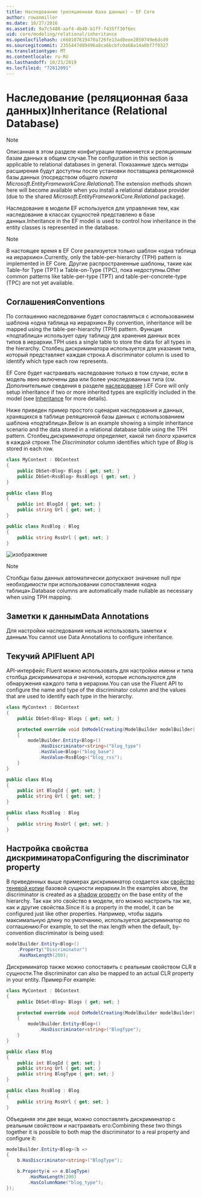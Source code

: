 ```yaml
---
title: Наследование (реляционная база данных) — EF Core
author: rowanmiller
ms.date: 10/27/2016
ms.assetid: 9a7c5488-aaf4-4b40-b1ff-f435ff30f6ec
uid: core/modeling/relational/inheritance
ms.openlocfilehash: c660107619470a726fe13ad8eee2850749e6dcd9
ms.sourcegitcommit: 2355447d89496a8ca6bcbfc0a68a14a0bf7f0327
ms.translationtype: MT
ms.contentlocale: ru-RU
ms.lasthandoff: 10/23/2019
ms.locfileid: "72812091"
---
```

# <a name="inheritance-relational-database"></a><span data-ttu-id="ded6a-102">Наследование (реляционная база данных)</span><span class="sxs-lookup"><span data-stu-id="ded6a-102">Inheritance (Relational Database)</span></span>

> [!NOTE]  
> <span data-ttu-id="ded6a-103">Описанная в этом разделе конфигурации применяется к реляционным базам данных в общем случае.</span><span class="sxs-lookup"><span data-stu-id="ded6a-103">The configuration in this section is applicable to relational databases in general.</span></span> <span data-ttu-id="ded6a-104">Показанные здесь методы расширения будут доступны после установки поставщика реляционной базы данных (посредством общего *пакета Microsoft.EntityFrameworkCore.Relational*).</span><span class="sxs-lookup"><span data-stu-id="ded6a-104">The extension methods shown here will become available when you install a relational database provider (due to the shared *Microsoft.EntityFrameworkCore.Relational* package).</span></span>

<span data-ttu-id="ded6a-105">Наследование в модели EF используется для управления тем, как наследование в классах сущностей представлено в базе данных.</span><span class="sxs-lookup"><span data-stu-id="ded6a-105">Inheritance in the EF model is used to control how inheritance in the entity classes is represented in the database.</span></span>

> [!NOTE]  
> <span data-ttu-id="ded6a-106">В настоящее время в EF Core реализуется только шаблон «одна таблица на иерархию».</span><span class="sxs-lookup"><span data-stu-id="ded6a-106">Currently, only the table-per-hierarchy (TPH) pattern is implemented in EF Core.</span></span> <span data-ttu-id="ded6a-107">Другие распространенные шаблоны, такие как Table-for Type (TPT) и Table-on-Type (TPC), пока недоступны.</span><span class="sxs-lookup"><span data-stu-id="ded6a-107">Other common patterns like table-per-type (TPT) and table-per-concrete-type (TPC) are not yet available.</span></span>

## <a name="conventions"></a><span data-ttu-id="ded6a-108">Соглашения</span><span class="sxs-lookup"><span data-stu-id="ded6a-108">Conventions</span></span>

<span data-ttu-id="ded6a-109">По соглашению наследование будет сопоставляться с использованием шаблона «одна таблица на иерархию».</span><span class="sxs-lookup"><span data-stu-id="ded6a-109">By convention, inheritance will be mapped using the table-per-hierarchy (TPH) pattern.</span></span> <span data-ttu-id="ded6a-110">Функция «подтаблица» использует одну таблицу для хранения данных всех типов в иерархии.</span><span class="sxs-lookup"><span data-stu-id="ded6a-110">TPH uses a single table to store the data for all types in the hierarchy.</span></span> <span data-ttu-id="ded6a-111">Столбец дискриминатора используется для указания типа, который представляет каждая строка.</span><span class="sxs-lookup"><span data-stu-id="ded6a-111">A discriminator column is used to identify which type each row represents.</span></span>

<span data-ttu-id="ded6a-112">EF Core будет настраивать наследование только в том случае, если в модель явно включены два или более унаследованных типа (см. Дополнительные сведения в разделе [наследование](../inheritance.md) ).</span><span class="sxs-lookup"><span data-stu-id="ded6a-112">EF Core will only setup inheritance if two or more inherited types are explicitly included in the model (see [Inheritance](../inheritance.md) for more details).</span></span>

<span data-ttu-id="ded6a-113">Ниже приведен пример простого сценария наследования и данных, хранящихся в таблице реляционной базы данных с использованием шаблона «подтаблица».</span><span class="sxs-lookup"><span data-stu-id="ded6a-113">Below is an example showing a simple inheritance scenario and the data stored in a relational database table using the TPH pattern.</span></span> <span data-ttu-id="ded6a-114">Столбец *дискриминатора* определяет, какой тип *блога* хранится в каждой строке.</span><span class="sxs-lookup"><span data-stu-id="ded6a-114">The *Discriminator* column identifies which type of *Blog* is stored in each row.</span></span>

<!-- [!code-csharp[Main](samples/core/relational/Modeling/Conventions/InheritanceDbSets.cs)] -->
``` csharp
class MyContext : DbContext
{
    public DbSet<Blog> Blogs { get; set; }
    public DbSet<RssBlog> RssBlogs { get; set; }
}

public class Blog
{
    public int BlogId { get; set; }
    public string Url { get; set; }
}

public class RssBlog : Blog
{
    public string RssUrl { get; set; }
}
```

![изображение](_static/inheritance-tph-data.png)

>[!NOTE]
> <span data-ttu-id="ded6a-116">Столбцы базы данных автоматически допускают значение null при необходимости при использовании сопоставления «одна таблица».</span><span class="sxs-lookup"><span data-stu-id="ded6a-116">Database columns are automatically made nullable as necessary when using TPH mapping.</span></span>

## <a name="data-annotations"></a><span data-ttu-id="ded6a-117">Заметки к данным</span><span class="sxs-lookup"><span data-stu-id="ded6a-117">Data Annotations</span></span>

<span data-ttu-id="ded6a-118">Для настройки наследования нельзя использовать заметки к данным.</span><span class="sxs-lookup"><span data-stu-id="ded6a-118">You cannot use Data Annotations to configure inheritance.</span></span>

## <a name="fluent-api"></a><span data-ttu-id="ded6a-119">Текучий API</span><span class="sxs-lookup"><span data-stu-id="ded6a-119">Fluent API</span></span>

<span data-ttu-id="ded6a-120">API-интерфейс Fluent можно использовать для настройки имени и типа столбца дискриминатора и значений, которые используются для обнаружения каждого типа в иерархии.</span><span class="sxs-lookup"><span data-stu-id="ded6a-120">You can use the Fluent API to configure the name and type of the discriminator column and the values that are used to identify each type in the hierarchy.</span></span>

<!-- [!code-csharp[Main](samples/core/relational/Modeling/FluentAPI/InheritanceTPHDiscriminator.cs?highlight=7,8,9,10)] -->
``` csharp
class MyContext : DbContext
{
    public DbSet<Blog> Blogs { get; set; }

    protected override void OnModelCreating(ModelBuilder modelBuilder)
    {
        modelBuilder.Entity<Blog>()
            .HasDiscriminator<string>("blog_type")
            .HasValue<Blog>("blog_base")
            .HasValue<RssBlog>("blog_rss");
    }
}

public class Blog
{
    public int BlogId { get; set; }
    public string Url { get; set; }
}

public class RssBlog : Blog
{
    public string RssUrl { get; set; }
}
```

## <a name="configuring-the-discriminator-property"></a><span data-ttu-id="ded6a-121">Настройка свойства дискриминатора</span><span class="sxs-lookup"><span data-stu-id="ded6a-121">Configuring the discriminator property</span></span>

<span data-ttu-id="ded6a-122">В приведенных выше примерах дискриминатор создается как [свойство теневой копии](xref:core/modeling/shadow-properties) базовой сущности иерархии.</span><span class="sxs-lookup"><span data-stu-id="ded6a-122">In the examples above, the discriminator is created as a [shadow property](xref:core/modeling/shadow-properties) on the base entity of the hierarchy.</span></span> <span data-ttu-id="ded6a-123">Так как это свойство в модели, его можно настроить так же, как и другие свойства.</span><span class="sxs-lookup"><span data-stu-id="ded6a-123">Since it is a property in the model, it can be configured just like other properties.</span></span> <span data-ttu-id="ded6a-124">Например, чтобы задать максимальную длину по умолчанию, используется дискриминатор по соглашению:</span><span class="sxs-lookup"><span data-stu-id="ded6a-124">For example, to set the max length when the default, by-convention discriminator is being used:</span></span>

```C#
modelBuilder.Entity<Blog>()
    .Property("Discriminator")
    .HasMaxLength(200);
```

<span data-ttu-id="ded6a-125">Дискриминатор также можно сопоставить с реальным свойством CLR в сущности.</span><span class="sxs-lookup"><span data-stu-id="ded6a-125">The discriminator can also be mapped to an actual CLR property in your entity.</span></span> <span data-ttu-id="ded6a-126">Пример:</span><span class="sxs-lookup"><span data-stu-id="ded6a-126">For example:</span></span>

```C#
class MyContext : DbContext
{
    public DbSet<Blog> Blogs { get; set; }

    protected override void OnModelCreating(ModelBuilder modelBuilder)
    {
        modelBuilder.Entity<Blog>()
            .HasDiscriminator<string>("BlogType");
    }
}

public class Blog
{
    public int BlogId { get; set; }
    public string Url { get; set; }
    public string BlogType { get; set; }
}

public class RssBlog : Blog
{
    public string RssUrl { get; set; }
}
```

<span data-ttu-id="ded6a-127">Объединяя эти две вещи, можно сопоставлять дискриминатор с реальным свойством и настраивать его:</span><span class="sxs-lookup"><span data-stu-id="ded6a-127">Combining these two things together it is possible to both map the discriminator to a real property and configure it:</span></span>

```C#
modelBuilder.Entity<Blog>(b =>
{
    b.HasDiscriminator<string>("BlogType");

    b.Property(e => e.BlogType)
        .HasMaxLength(200)
        .HasColumnName("blog_type");
});
```
